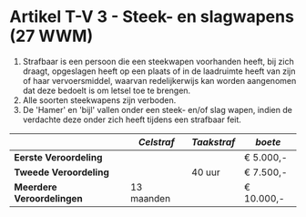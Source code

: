 # Artikel T-V 3 - Steek- en slagwapens (27 WWM)

1. Strafbaar is een persoon die een steekwapen voorhanden heeft, bij zich draagt, opgeslagen heeft op een plaats of in de laadruimte heeft van zijn of haar vervoersmiddel, waarvan redelijkerwijs kan worden aangenomen dat deze bedoelt is om letsel toe te brengen.
2. Alle soorten steekwapens zijn verboden.
3. De 'Hamer' en 'bijl' vallen onder een steek- en/of slag wapen, indien de verdachte deze onder zich heeft tijdens een strafbaar feit.

|                             | _Celstraf_ | _Taakstraf_ | _boete_    |
| --------------------------- | ---------- | ----------- | ---------- |
| **Eerste Veroordeling**     |            |             | € 5.000,-  |
| **Tweede Veroordeling**     |            | 40 uur      | € 7.500,-  |
| **Meerdere Veroordelingen** | 13 maanden |             | € 10.000,- |

